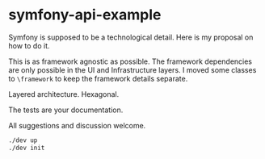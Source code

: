 # symfony-api-example

Symfony is supposed to be a technological detail. Here is my proposal on how to do it.

This is as framework agnostic as possible. The framework dependencies are only possible in the UI and Infrastructure layers.
I moved some classes to `\framework` to keep the framework details separate.

Layered architecture. Hexagonal.

The tests are your documentation.

All suggestions and discussion welcome.

```bash
./dev up
./dev init
```
